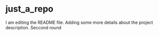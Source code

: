# just_a_repo
I am editing the README file. Adding some more details about the project description.
Seccond round

